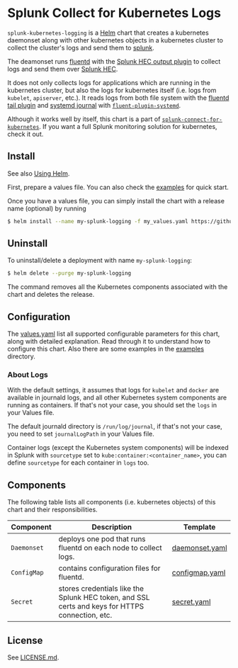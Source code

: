 # Splunk Collect for Kubernetes Logs #

`splunk-kubernetes-logging` is a [Helm](https://github.com/kubernetes/helm) chart that creates a kubernetes daemonset along with other kubernetes objects in a kubernetes cluster to collect the cluster's logs and send them to [splunk](https://www.splunk.com/).

The deamonset runs [fluentd](https://www.fluentd.org/) with the [Splunk HEC output plugin](https://github.com/splunk/fluent-plugin-splunk-hec) to collect logs and send them over [Splunk HEC](http://docs.splunk.com/Documentation/Splunk/7.1.0/Data/AboutHEC).

It does not only collects logs for applications which are running in the kubernetes cluster, but also the logs for kubernetes itself (i.e. logs from `kubelet`, `apiserver`, etc.). It reads logs from both file system with the [fluentd tail plugin](https://docs.fluentd.org/v1.0/articles/in_tail) and [systemd journal](http://0pointer.de/blog/projects/journalctl.html) with [`fluent-plugin-systemd`](https://github.com/reevoo/fluent-plugin-systemd).

Although it works well by itself, this chart is a part of [`splunk-connect-for-kubernetes`](https://github.com/splunk/splunk-connect-for-kubernetes). If you want a full Splunk monitoring solution for kubernetes, check it out.

## Install ##

See also [Using Helm](https://docs.helm.sh/using_helm/#using-helm).

First, prepare a values file. You can also check the [examples](examples) for quick start.

Once you have a values file, you can simply install the chart with a release name (optional) by running

```bash
$ helm install --name my-splunk-logging -f my_values.yaml https://github.com/splunk/splunk-connect-for-kubernetes/releases/download/v1.0.1/splunk-kubernetes-logging-1.0.1.tgz
```

## Uninstall ##

To uninstall/delete a deployment with name `my-splunk-logging`:

```bash
$ helm delete --purge my-splunk-logging
```

The command removes all the Kubernetes components associated with the chart and deletes the release.

## Configuration ##

The [values.yaml](values.yaml) list all supported configurable parameters for this chart, along with detailed explanation. Read through it to understand how to configure this chart. Also there are some examples in the [examples](examples) directory.

### About Logs ###

With the default settings, it assumes that logs for `kubelet` and `docker` are available in journald logs, and all other Kubernetes system components are running as containers. If that's not your case, you should set the `logs` in your Values file.

The default journald directory is `/run/log/journal`, if that's not your case, you need to set `journalLogPath` in your Values file.

Container logs (except the Kubernetes system components) will be indexed in Splunk with `sourcetype` set to `kube:container:<container_name>`, you can define `sourcetype` for each container in `logs` too.


## Components ##

The following table lists all components (i.e. kubernetes objects) of this chart and their responsibilities.

Component | Description | Template
--- | --- | ---
`Daemonset` | deploys one pod that runs fluentd on each node to collect logs. | [daemonset.yaml](templates/daemonset.yaml)
`ConfigMap` | contains configuration files for fluentd. | [configmap.yaml](templates/configmap.yaml)
`Secret` | stores credentials like the Splunk HEC token, and SSL certs and keys for HTTPS connection, etc. | [secret.yaml](templates/secret.yaml)

## License ##

See [LICENSE.md](LICENSE.md).
